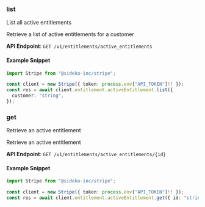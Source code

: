 
### list <a name="list"></a>
List all active entitlements

<p>Retrieve a list of active entitlements for a customer</p>

**API Endpoint**: `GET /v1/entitlements/active_entitlements`

#### Example Snippet

```typescript
import Stripe from "@sideko-inc/stripe";

const client = new Stripe({ token: process.env["API_TOKEN"]!! });
const res = await client.entitlement.activeEntitlement.list({
  customer: "string",
});
```

### get <a name="get"></a>
Retrieve an active entitlement

<p>Retrieve an active entitlement</p>

**API Endpoint**: `GET /v1/entitlements/active_entitlements/{id}`

#### Example Snippet

```typescript
import Stripe from "@sideko-inc/stripe";

const client = new Stripe({ token: process.env["API_TOKEN"]!! });
const res = await client.entitlement.activeEntitlement.get({ id: "string" });
```
